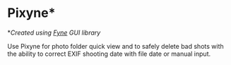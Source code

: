 # Pixyne*

\**Created using [Fyne](https://github.com/fyne-io/fyne) GUI library*

Use Pixyne for photo folder quick view and to safely delete bad shots with the ability to correct EXIF shooting date with file date or manual input.



